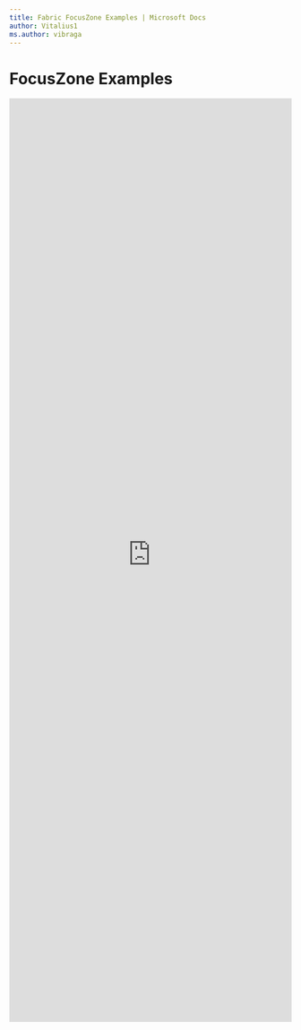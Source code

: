 ```yaml
---
title: Fabric FocusZone Examples | Microsoft Docs
author: Vitalius1
ms.author: vibraga
---
```


# FocusZone Examples

<iframe 
    title='FocusZone Examples'
    src='https://fabricweb.z5.web.core.windows.net/pr-deploy-site/refs/heads/master/fabric-website-resources/dist/index.html#/examples/focuszone?docsExample=true'
    frameborder='no'
    height='1650'
    style='width: 100%;'
>